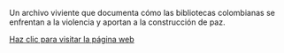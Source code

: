 Un archivo viviente que documenta cómo las bibliotecas colombianas se enfrentan a la violencia y aportan a la construcción de paz.

[Haz clic para visitar la página web](https://mathildaeliza.github.io/bibliopaz/index.html)
